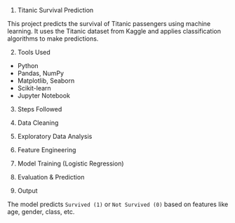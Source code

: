 1. Titanic Survival Prediction

This project predicts the survival of Titanic passengers using machine learning. 
It uses the Titanic dataset from Kaggle and applies classification algorithms to make predictions.

2. Tools Used

- Python
- Pandas, NumPy
- Matplotlib, Seaborn
- Scikit-learn
- Jupyter Notebook

 3. Steps Followed

1. Data Cleaning
2. Exploratory Data Analysis
3. Feature Engineering
4. Model Training (Logistic Regression)
5. Evaluation & Prediction

4. Output

The model predicts `Survived (1)` or `Not Survived (0)` based on features like age, gender, class, etc.



